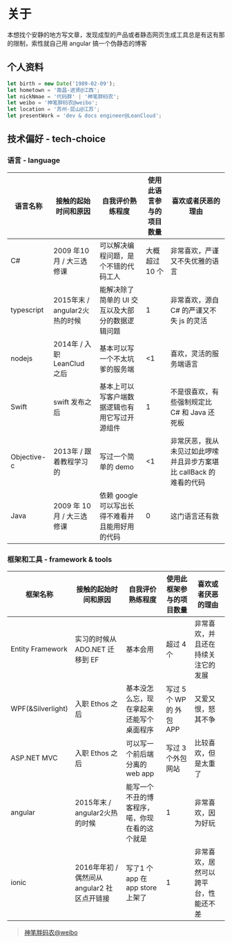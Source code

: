 # 关于

本想找个安静的地方写文章，发现成型的产品或者静态网页生成工具总是有这有那的限制，索性就自己用 angular 搞一个伪静态的博客



## 个人资料

```typescript
let birth = new Date('1989-02-09');
let hometown = '南昌-进贤@江西';
let nickNmae = '代码胖' | '神笔胖码农';
let weibo = '神笔胖码农@weibo';
let location = '苏州-昆山@江苏';
let presentWork = 'dev & docs engineer@LeanCloud';
```

## 技术偏好 - tech-choice

### 语言 - language

语言名称|接触的起始时间和原因|自我评价熟练程度|使用此语言参与的项目数量|喜欢或者厌恶的理由
--|--|--|--|--
C#|2009 年10月 / 大三选修课|可以解决编程问题，是个不错的代码工人|大概超过 10 个|非常喜欢，严谨又不失优雅的语言
typescript|2015年末 / angular2火热的时候|能解决除了简单的 UI 交互以及大部分的数据逻辑问题|1|非常喜欢，源自 C# 的严谨又不失 js 的灵活
nodejs|2014年 / 入职 LeanClud 之后|基本可以写一个不太坑爹的服务端|<1|喜欢，灵活的服务端语言
Swift| swift 发布之后|基本上可以写客户端数据逻辑也有用它写过开源组件|1|不是很喜欢，有些强制规定比 C# 和 Java 还死板
Objective-c|2013年 / 跟着教程学习的|写过一个简单的 demo|<1|非常厌恶，我从未见过如此啰嗦并且异步方案堪比 callBack 的难看的代码
Java|2009 年 10 月 / 大三选修课|依赖 google 可以写出长得不难看并且能用好用的代码| 0 |这门语言还有救


### 框架和工具 - framework & tools
框架名称|接触的起始时间和原因|自我评价熟练程度|使用此框架参与的项目数量|喜欢或者厌恶的理由
--|--|--|--|--
Entity Framework|实习的时候从 ADO.NET 迁移到 EF|基本会用|超过 4 个|非常喜欢，并且还在持续关注它的发展
WPF(&Silverlight)|入职 Ethos 之后|基本没怎么忘，现在拿起来还能写个桌面程序|写过 5 个 WP 的 外包 APP|又爱又恨，怒其不争
ASP.NET MVC|入职 Ethos 之后|可以写一个前后端分离的 web app|写过 3 个外包网站|比较喜欢，但是太重了
angular|2015年末 / angular2火热的时候|能写一个不丑的博客程序，喏，你现在看的这个就是|1|非常喜欢，因为好玩
ionic|2016年年初 / 偶然间从 angular2 社区点开链接|写了1 个app 在 app store 上架了|1|非常喜欢，居然可以跨平台，性能还不差


> [神笔胖码农@weibo](https://weibo.com/416318965)
